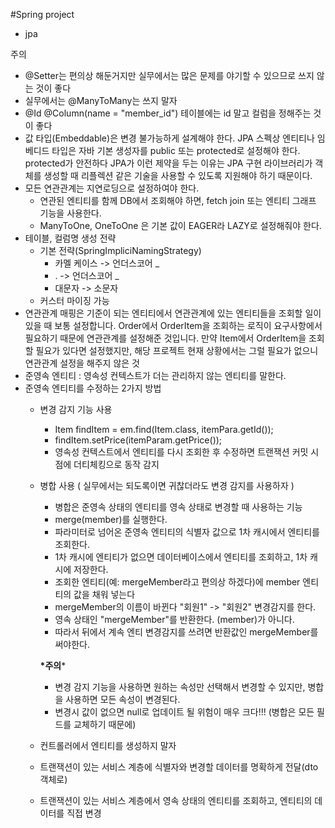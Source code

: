 #Spring project

- jpa 

주의

- @Setter는 편의상 해둔거지만 실무에서는 많은 문제를 야기할 수 있으므로 쓰지 않는 것이 좋다
- 실무에서는 @ManyToMany는 쓰지 말자
- @Id @Column(name = "member_id") 테이블에는 id 말고 컬럼을 정해주는 것이 좋다
- 값 타입(Embeddable)은 변경 불가능하게 설계해야 한다.
    JPA 스펙상 엔티티나 임베디드 타입은 자바 기본 생성자를 public 또는 protected로 설정해야 한다. 
  protected가 안전하다 JPA가 이런 제약을 두는 이유는 JPA 구현 라이브러리가 객체를 생성할 때 리플렉션 같은 기술을
    사용할 수 있도록 지원해야 하기 때문이다.
- 모든 연관관계는 지연로딩으로 설정하여야 한다. 
  - 연관된 엔티티를 함께 DB에서 조회해야 하면, fetch join 또는 엔티티 그래프 기능을 사용한다.
  - ManyToOne, OneToOne 은 기본 값이 EAGER라 LAZY로 설정해줘야 한다.
- 테이블, 컬럼명 생성 전략
  - 기본 전략(SpringImpliciNamingStrategy) 
    - 카멜 케이스 -> 언더스코어 _
    - . -> 언더스코어 _
    - 대문자 -> 소문자
  - 커스터 마이징 가능
- 연관관계 매핑은 기준이 되는 엔티티에서 연관관계에 있는 엔티티들을 조회할 일이 있을 때 보통 설정합니다.
Order에서 OrderItem을 조회하는 로직이 요구사항에서 필요하기 때문에 연관관계를 설정해준 것입니다. 만약 Item에서 OrderItem을 조회할 필요가 있다면 설정했지만, 해당 프로젝트 현재 상황에서는 그럴 필요가 없으니 연관관계 설정을 해주지 않은 것
- 준영속 엔티티 : 영속성 컨텍스트가 더는 관리하지 않는 엔티티를 말한다.
- 준영속 엔티티를 수정하는 2가지 방법
  - 변경 감지 기능 사용
    - Item findItem = em.find(Item.class, itemPara.getId());
    - findItem.setPrice(itemParam.getPrice()); 
    - 영속성 컨텍스트에서 엔티티를 다시 조회한 후 수정하면 트랜잭션 커밋 시점에 더티체킹으로 동작 감지
  - 병합 사용 ( 실무에서는 되도록이면 귀찮더라도 변경 감지를 사용하자 )
    - 병합은 준영속 상태의 엔티티를 영속 상태로 변경할 때 사용하는 기능
    - merge(member)를 실행한다.
    - 파라미터로 넘어온 준영속 엔티티의 식별자 값으로 1차 캐시에서 엔티티를 조회한다.
    - 1차 캐시에 엔티티가 없으면 데이터베이스에서 엔티티를 조회하고, 1차 캐시에 저장한다.
    - 조회한 엔티티(예: mergeMember라고 편의상 하겠다)에 member 엔티티의 값을 채워 넣는다
    - mergeMember의 이름이 바뀐다 "회원1" -> "회원2" 변경감지를 한다.
    - 영속 상태인 "mergeMember"를 반환한다. (member)가 아니다.
    - 따라서 뒤에서 계속 엔티 변경감지를 쓰려면 반환값인 mergeMember를 써야한다.
    
    **\*주의*** 
    - 변경 감지 기능을 사용하면 원하는 속성만 선택해서 변경할 수 있지만, 병합을 사용하면 모든 속성이 변경된다.
    - 변경시 값이 없으면 null로 업데이트 될 위험이 매우 크다!!! (병합은 모든 필드를 교체하기 때문에)
  - 컨트롤러에서 엔티티를 생성하지 말자
  - 트랜잭션이 있는 서비스 계층에 식별자와 변경할 데이터를 명확하게 전달(dto 객체로)
  - 트랜잭션이 있는 서비스 계층에서 영속 상태의 엔티티를 조회하고, 엔티티의 데이터를 직접 변경